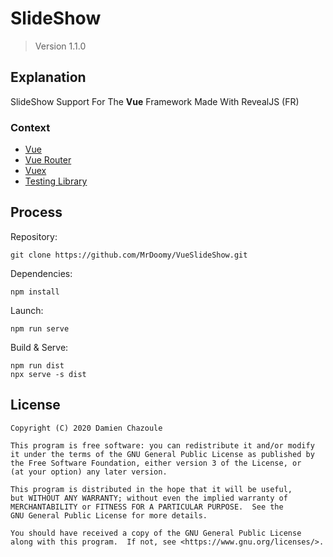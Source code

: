# SlideShow

> Version 1.1.0

## Explanation

SlideShow Support For The **Vue** Framework Made With RevealJS (FR)

### Context

- [Vue](https://vuejs.org/)
- [Vue Router](https://router.vuejs.org/)
- [Vuex](https://vuex.vuejs.org/)
- [Testing Library](https://testing-library.com/)

## Process

Repository:

```
git clone https://github.com/MrDoomy/VueSlideShow.git
```

Dependencies:

```
npm install
```

Launch:

```
npm run serve
```

Build & Serve:

```
npm run dist
npx serve -s dist
```

## License

```
Copyright (C) 2020 Damien Chazoule

This program is free software: you can redistribute it and/or modify
it under the terms of the GNU General Public License as published by
the Free Software Foundation, either version 3 of the License, or
(at your option) any later version.

This program is distributed in the hope that it will be useful,
but WITHOUT ANY WARRANTY; without even the implied warranty of
MERCHANTABILITY or FITNESS FOR A PARTICULAR PURPOSE.  See the
GNU General Public License for more details.

You should have received a copy of the GNU General Public License
along with this program.  If not, see <https://www.gnu.org/licenses/>.
```
